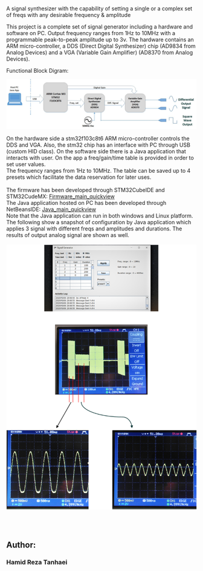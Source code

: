 ﻿# 
A signal synthesizer with the capability of setting a single or a complex set of freqs with any desirable frequency & amplitude

This project is a complete set of signal generator including a hardware and software on PC. Output frequency ranges from 1Hz to 10MHz with a programmable peak-to-peak amplitude up to 3v. The hardware contains an ARM micro-controller, a DDS (Direct Digital Synthesizer) chip (AD9834 from Analog Devices) and a VGA (Variable Gain Amplifier) (AD8370 from Analog Devices).


Functional Block Digram:
<br/>

![Functional Block Digram](Extras/Block%20diagram.jpg)

On the hardware side a stm32f103c8t6 ARM micro-controller controls the DDS and VGA. Also, the stm32 chip has an interface with PC through USB (custom HID class). 
On the software side there is a Java application that interacts with user. On the app a freq/gain/time table is provided in order to set user values.\
The frequency ranges from 1Hz to 10MHz. The table can be saved up to 4 presets which facilitate the data reservation for later uses.\
\
The firmware has been developed through STM32CubeIDE and STM32CudeMX: [Firmware_main_quickview](Firmware_STM32F103c8t6/Src/main.c)
\
The Java application hosted on PC has been developed through NetBeansIDE:
[Java_main_quickview](Java_Application/src/main_pack/MyJFrame.java)
<br/>
Note that the Java application can run in both windows and Linux platform. 
<br/>
The following show a snapshot of configuration by Java application which applies 3 signal with different freqs and amplitudes and durations. The results of output analog signal are shown as well. 
<br/>
<br/>
<img src="Extras/draw1.png" alt="drawing" width="800"/>

<br/>
<br/>

## Author:
### Hamid Reza Tanhaei

